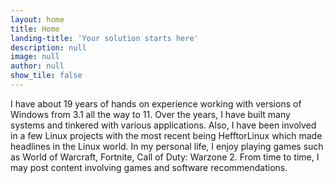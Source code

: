 ```yaml
---
layout: home
title: Home
landing-title: 'Your solution starts here'
description: null
image: null
author: null
show_tile: false
---
```


I have about 19 years of hands on experience working with versions of Windows from 3.1 all the way to 11. Over the years, I have built many systems and tinkered with various applications. Also, I have been involved in a few Linux projects with the most recent being HefftorLinux which made headlines in the Linux world. In my personal life, I enjoy playing games such as World of Warcraft, Fortnite, Call of Duty: Warzone 2. From time to time, I may post content involving games and software recommendations.
